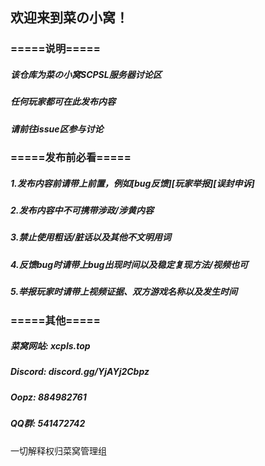 ## 欢迎来到菜の小窝！

### =====说明=====
##### 该仓库为菜の小窝SCPSL服务器讨论区
##### 任何玩家都可在此发布内容
##### 请前往issue区参与讨论

### =====发布前必看=====
##### 1.发布内容前请带上前置，例如[bug反馈][玩家举报][误封申诉]
##### 2.发布内容中不可携带涉政/涉黄内容
##### 3.禁止使用粗话/脏话以及其他不文明用词
##### 4.反馈bug时请带上bug出现时间以及稳定复现方法/视频也可
##### 5.举报玩家时请带上视频证据、双方游戏名称以及发生时间

### =====其他=====
##### 菜窝网站: xcpls.top
##### Discord: discord.gg/YjAYj2Cbpz
##### Oopz: 884982761
##### QQ群: 541472742
一切解释权归菜窝管理组
